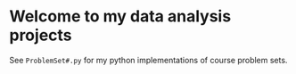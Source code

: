 # Welcome to my data analysis projects

See ```ProblemSet#.py``` for my python implementations of course problem sets.